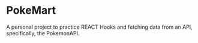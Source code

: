 # PokeMart
A personal project to practice REACT Hooks and fetching data from an API, specifically, the PokemonAPI.
